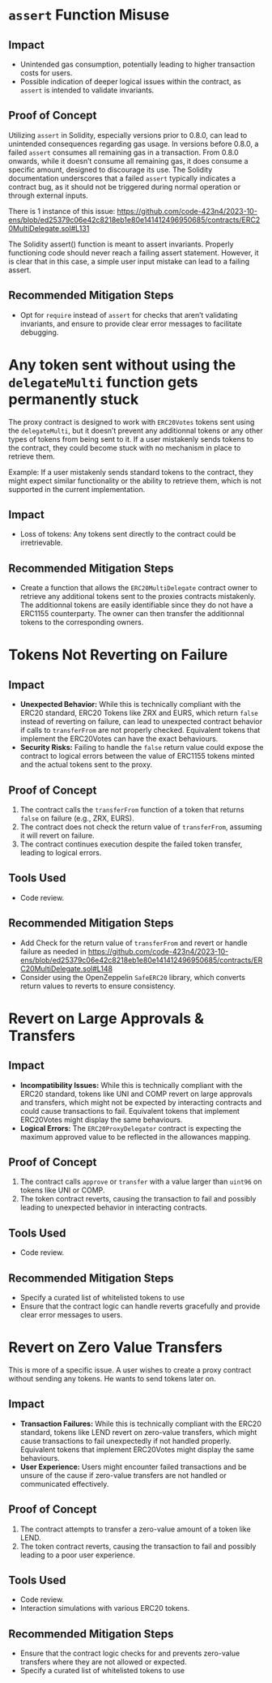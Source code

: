 # `assert` Function Misuse

## Impact
- Unintended gas consumption, potentially leading to higher transaction costs for users.
- Possible indication of deeper logical issues within the contract, as `assert` is intended to validate invariants.

## Proof of Concept
Utilizing `assert` in Solidity, especially versions prior to 0.8.0, can lead to unintended consequences regarding gas usage. In versions before 0.8.0, a failed `assert` consumes all remaining gas in a transaction. From 0.8.0 onwards, while it doesn’t consume all remaining gas, it does consume a specific amount, designed to discourage its use. The Solidity documentation underscores that a failed `assert` typically indicates a contract bug, as it should not be triggered during normal operation or through external inputs.

There is 1 instance of this issue: 
https://github.com/code-423n4/2023-10-ens/blob/ed25379c06e42c8218eb1e80e141412496950685/contracts/ERC20MultiDelegate.sol#L131

The Solidity assert() function is meant to assert invariants.
Properly functioning code should never reach a failing assert statement. However, it is clear that in this case, a simple user input mistake can lead to a failing assert.

## Recommended Mitigation Steps
- Opt for `require` instead of `assert` for checks that aren’t validating invariants, and ensure to provide clear error messages to facilitate debugging.


# Any token sent without using the `delegateMulti` function gets permanently stuck

The proxy contract is designed to work with `ERC20Votes` tokens sent using the `delegateMulti`, but it doesn’t prevent any additionnal tokens or any other types of tokens from being sent to it. If a user mistakenly sends tokens to the contract, they could become stuck with no mechanism in place to retrieve them.

Example: 
If a user mistakenly sends standard tokens to the contract, they might expect similar functionality or the ability to retrieve them, which is not supported in the current implementation.

## Impact
- Loss of tokens: Any tokens sent directly to the contract could be irretrievable.

## Recommended Mitigation Steps
- Create a function that allows the `ERC20MultiDelegate` contract owner to retrieve any additional tokens sent to the proxies contracts mistakenly. The additionnal tokens are easily identifiable since they do not have a ERC1155 counterparty. The owner can then transfer the additionnal tokens to the corresponding owners.

# Tokens Not Reverting on Failure

## Impact
- **Unexpected Behavior:** While this is technically compliant with the ERC20 standard, ERC20 Tokens like ZRX and EURS, which return `false` instead of reverting on failure, can lead to unexpected contract behavior if calls to `transferFrom` are not properly checked. Equivalent tokens that implement the ERC20Votes can have the exact behaviours.
- **Security Risks:** Failing to handle the `false` return value could expose the contract to logical errors between the value of ERC1155 tokens minted and the actual tokens sent to the proxy.

## Proof of Concept
1. The contract calls the `transferFrom` function of a token that returns `false` on failure (e.g., ZRX, EURS).
2. The contract does not check the return value of `transferFrom`, assuming it will revert on failure.
3. The contract continues execution despite the failed token transfer, leading to logical errors.

## Tools Used
- Code review.

## Recommended Mitigation Steps
- Add Check for the return value of `transferFrom` and revert or handle failure as needed in https://github.com/code-423n4/2023-10-ens/blob/ed25379c06e42c8218eb1e80e141412496950685/contracts/ERC20MultiDelegate.sol#L148
- Consider using the OpenZeppelin `SafeERC20` library, which converts return values to reverts to ensure consistency.

# Revert on Large Approvals & Transfers

## Impact
- **Incompatibility Issues:** While this is technically compliant with the ERC20 standard, tokens like UNI and COMP revert on large approvals and transfers, which might not be expected by interacting contracts and could cause transactions to fail. Equivalent tokens that implement ERC20Votes might display the same behaviours.
- **Logical Errors:** The `ERC20ProxyDelegator` contract is expecting the maximum approved value to be reflected in the allowances mapping.

## Proof of Concept
1. The contract calls `approve` or `transfer` with a value larger than `uint96` on tokens like UNI or COMP.
2. The token contract reverts, causing the transaction to fail and possibly leading to unexpected behavior in interacting contracts.

## Tools Used
- Code review.

## Recommended Mitigation Steps
- Specify a curated list of whitelisted tokens to use
- Ensure that the contract logic can handle reverts gracefully and provide clear error messages to users.

# Revert on Zero Value Transfers

This is more of a specific issue. A user wishes to create a proxy contract without sending any tokens. He wants to send tokens later on.

## Impact
- **Transaction Failures:** While this is technically compliant with the ERC20 standard, tokens like LEND revert on zero-value transfers, which might cause transactions to fail unexpectedly if not handled properly. Equivalent tokens that implement ERC20Votes might display the same behaviours.
- **User Experience:** Users might encounter failed transactions and be unsure of the cause if zero-value transfers are not handled or communicated effectively.

## Proof of Concept
1. The contract attempts to transfer a zero-value amount of a token like LEND.
2. The token contract reverts, causing the transaction to fail and possibly leading to a poor user experience.

## Tools Used
- Code review.
- Interaction simulations with various ERC20 tokens.

## Recommended Mitigation Steps
- Ensure that the contract logic checks for and prevents zero-value transfers where they are not allowed or expected.
- Specify a curated list of whitelisted tokens to use